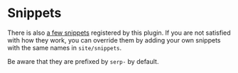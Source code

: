 # Snippets

There is also [a few snippets](https://github.com/jenstornell/kirby-serp/tree/master/snippets) registered by this plugin. If you are not satisfied with how they work, you can override them by adding your own snippets with the same names in `site/snippets`.

Be aware that they are prefixed by `serp-` by default.
